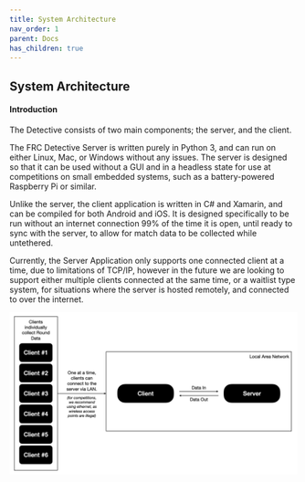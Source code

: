 ```yaml
---
title: System Architecture
nav_order: 1
parent: Docs
has_children: true
---
```


## System Architecture

#### Introduction
The Detective consists of two main components; the server, and the client.

The FRC Detective Server is written purely in Python 3, and can run on either Linux, Mac, or Windows without any issues. The server is designed so that it can be used without a GUI and in a headless state for use at competitions on small embedded systems, such as a battery-powered Raspberry Pi or similar.

Unlike the server, the client application is written in C# and Xamarin, and can be compiled for both Android and iOS. It is designed specifically to be run without an internet connection 99% of the time it is open, until ready to sync with the server, to allow for match data to be collected while untethered.

Currently, the Server Application only supports one connected client at a time, due to limitations of TCP/IP, however in the future we are looking to support either multiple clients connected at the same time, or a waitlist type system, for situations where the server is hosted remotely, and connected to over the internet.

![](/assets/NetworkArchitecture01.png)